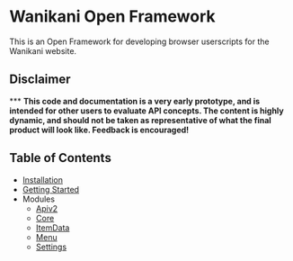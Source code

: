 # Wanikani Open Framework

This is an Open Framework for developing browser userscripts for the Wanikani website.

## Disclaimer
*** **This code and documentation is a very early prototype, and is intended for other users to evaluate API concepts.  The content is highly dynamic, and should not be taken as representative of what the final product will look like.  Feedback is encouraged!**

## Table of Contents

* [Installation](docs/Installation.md)
* [Getting Started](docs/Getting%20Started.md)
* Modules
	- [Apiv2](docs/Apiv2.md)
	- [Core](docs/Core.md)
	- [ItemData](docs/ItemData.md)
	- [Menu](docs/Menu.md)
	- [Settings](docs/Settings.md)

